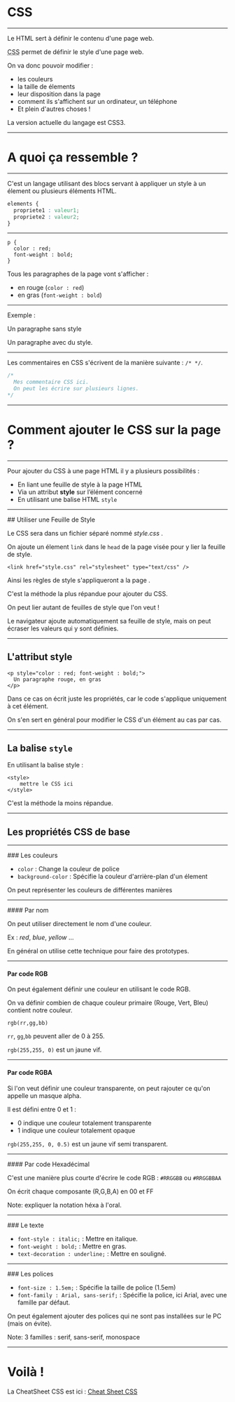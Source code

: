 # CSS



---



Le HTML sert à définir le contenu d'une page web.

<acronym title="Cascading Style Sheet">CSS</acronym> permet de définir le style d'une page web.

On va donc pouvoir modifier :
- les couleurs
- la taille de élements
- leur disposition dans la page
- comment ils s'affichent sur un ordinateur, un téléphone
- Et plein d'autres choses !

La version actuelle du langage est CSS3.



---



# A quoi ça ressemble ?


***


C'est un langage utilisant des blocs servant à appliquer un style à un élement ou plusieurs éléments HTML.
```css
elements {
  propriete1 : valeur1;
  propriete2 : valeur2;
}
```


***

```
p {
  color : red;
  font-weight : bold;
}
```

Tous les paragraphes de la page vont s'afficher :
 - en rouge (`color : red`)
 - en gras (`font-weight : bold`)


***


Exemple :

<p>
  Un paragraphe sans style
</p>

<p id="example1">
  Un paragraphe avec du style.
</p>


***


Les commentaires en CSS s'écrivent de la manière suivante : `/* */`.

```css
/*
  Mes commentaire CSS ici.
  On peut les écrire sur plusieurs lignes.
*/
```




---



# Comment ajouter le CSS sur la page ?


***


Pour ajouter du CSS à une page HTML il y a plusieurs possibilités :

- En liant une feuille de style à la page HTML
- Via un attribut **style** sur l’élément concerné
- En utilisant une balise HTML `style`



***


## Utiliser une Feuille de Style

Le CSS sera dans un fichier séparé nommé _style.css_ .

On ajoute un élement `link` dans le `head` de la page visée pour y lier la feuille de style.

```
<link href="style.css" rel="stylesheet" type="text/css" />
```

Ainsi les règles de style s'appliqueront a la page .

C'est la méthode la plus répandue pour ajouter du CSS.

On peut lier autant de feuilles de style que l'on veut !

Le navigateur ajoute automatiquement sa feuille de style, mais on peut écraser les valeurs qui y sont définies.


***


## L'attribut **style**

```
<p style="color : red; font-weight : bold;">
  Un paragraphe rouge, en gras
</p>
```
Dans ce cas on écrit juste les propriétés, car le code s'applique uniquement à cet élément.

On s'en sert en général pour modifier le CSS d'un élément au cas par cas.



***


## La balise `style`

En utilisant la balise style :
```
<style>
	mettre le CSS ici
</style>
```

C'est la méthode la moins répandue.



---



## Les propriétés CSS de base



---



### Les couleurs

- `color` : Change la couleur de police
- `background-color` : Spécifie la couleur d'arrière-plan d'un élement

On peut représenter les couleurs de différentes manières


***


#### Par nom

On peut utiliser directement le nom d'une couleur.

Ex : _red_, _blue_, _yellow_ ...

En général on utilise cette technique pour faire des prototypes.


***


#### Par code RGB

On peut également définir une couleur en utilisant le code RGB.

On va définir combien de chaque couleur primaire (Rouge, Vert, Bleu) contient notre couleur.

```
rgb(rr,gg,bb)
```

`rr`, `gg`,`bb` peuvent aller de 0 à 255.

`rgb(255,255, 0)` est un jaune vif.


***


#### Par code RGBA

Si l'on veut définir une couleur transparente, on peut rajouter ce qu'on appelle un masque alpha.

Il est défini entre 0 et 1 :
- 0 indique une couleur totalement transparente
- 1 indique une couleur totalement opaque

`rgb(255,255, 0, 0.5)` est un jaune vif semi transparent.


***


#### Par code Hexadécimal

C'est une manière plus courte d'écrire le code RGB :
`#RRGGBB` ou `#RRGGBBAA`

On écrit chaque composante (R,G,B,A) en 00 et FF

Note: expliquer la notation héxa à l'oral.



---



### Le texte

- `font-style : italic;` : Mettre en italique.
- `font-weight : bold;` : Mettre en gras.
- `text-decoration : underline;` : Mettre en souligné.



***


### Les polices

- `font-size : 1.5em;` : Spécifie la taille de police (1.5em)
- `font-family : Arial, sans-serif;` : Spécifie la police, ici Arial, avec une famille par défaut.

On peut également ajouter des polices qui ne sont pas installées sur le PC (mais on évite).

Note: 3 familles : serif, sans-serif, monospace



---



# Voilà !
La CheatSheet CSS est ici :
[Cheat Sheet CSS](https://github.com/blank-project/_blank/blob/master/cheatsheets/css.md)
